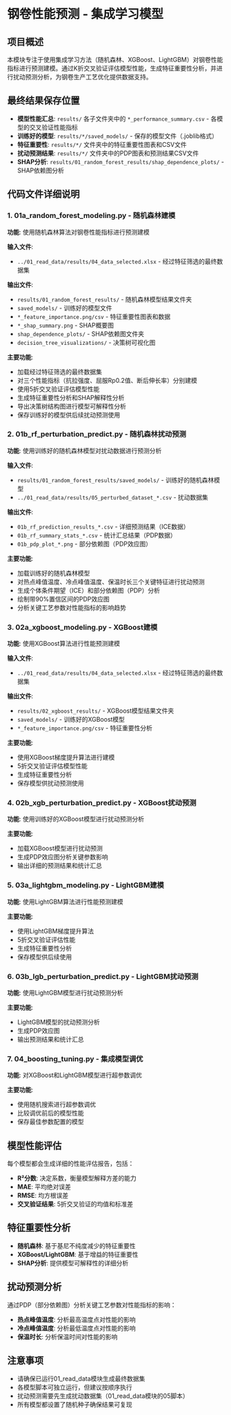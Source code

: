 # 钢卷性能预测 - 集成学习模型

## 项目概述

本模块专注于使用集成学习方法（随机森林、XGBoost、LightGBM）对钢卷性能指标进行预测建模。通过K折交叉验证评估模型性能，生成特征重要性分析，并进行扰动预测分析，为钢卷生产工艺优化提供数据支持。

## 最终结果保存位置

- **模型性能汇总**: `results/` 各子文件夹中的 `*_performance_summary.csv` - 各模型的交叉验证性能指标
- **训练好的模型**: `results/*/saved_models/` - 保存的模型文件（.joblib格式）
- **特征重要性**: `results/*/` 文件夹中的特征重要性图表和CSV文件
- **扰动预测结果**: `results/*/` 文件夹中的PDP图表和预测结果CSV文件
- **SHAP分析**: `results/01_random_forest_results/shap_dependence_plots/` - SHAP依赖图分析

## 代码文件详细说明

### 1. 01a_random_forest_modeling.py - 随机森林建模

**功能**: 使用随机森林算法对钢卷性能指标进行预测建模

**输入文件**:
- `../01_read_data/results/04_data_selected.xlsx` - 经过特征筛选的最终数据集

**输出文件**:
- `results/01_random_forest_results/` - 随机森林模型结果文件夹
- `saved_models/` - 训练好的模型文件
- `*_feature_importance.png/csv` - 特征重要性图表和数据
- `*_shap_summary.png` - SHAP概要图
- `shap_dependence_plots/` - SHAP依赖图文件夹
- `decision_tree_visualizations/` - 决策树可视化图

**主要功能**:
- 加载经过特征筛选的最终数据集
- 对三个性能指标（抗拉强度、屈服Rp0.2值、断后伸长率）分别建模
- 使用5折交叉验证评估模型性能
- 生成特征重要性分析和SHAP解释性分析
- 导出决策树结构图进行模型可解释性分析
- 保存训练好的模型供后续扰动预测使用

### 2. 01b_rf_perturbation_predict.py - 随机森林扰动预测

**功能**: 使用训练好的随机森林模型对扰动数据进行预测分析

**输入文件**:
- `results/01_random_forest_results/saved_models/` - 训练好的随机森林模型
- `../01_read_data/results/05_perturbed_dataset_*.csv` - 扰动数据集

**输出文件**:
- `01b_rf_prediction_results_*.csv` - 详细预测结果（ICE数据）
- `01b_rf_summary_stats_*.csv` - 统计汇总结果（PDP数据）
- `01b_pdp_plot_*.png` - 部分依赖图（PDP效应图）

**主要功能**:
- 加载训练好的随机森林模型
- 对热点峰值温度、冷点峰值温度、保温时长三个关键特征进行扰动预测
- 生成个体条件期望（ICE）和部分依赖图（PDP）分析
- 绘制带90%置信区间的PDP效应图
- 分析关键工艺参数对性能指标的影响趋势

### 3. 02a_xgboost_modeling.py - XGBoost建模

**功能**: 使用XGBoost算法进行性能预测建模

**输入文件**:
- `../01_read_data/results/04_data_selected.xlsx` - 经过特征筛选的最终数据集

**输出文件**:
- `results/02_xgboost_results/` - XGBoost模型结果文件夹
- `saved_models/` - 训练好的XGBoost模型
- `*_feature_importance.png/csv` - 特征重要性分析

**主要功能**:
- 使用XGBoost梯度提升算法进行建模
- 5折交叉验证评估模型性能
- 生成特征重要性分析
- 保存模型供扰动预测使用

### 4. 02b_xgb_perturbation_predict.py - XGBoost扰动预测

**功能**: 使用训练好的XGBoost模型进行扰动预测分析

**主要功能**:
- 加载XGBoost模型进行扰动预测
- 生成PDP效应图分析关键参数影响
- 输出详细的预测结果和统计汇总

### 5. 03a_lightgbm_modeling.py - LightGBM建模

**功能**: 使用LightGBM算法进行性能预测建模

**主要功能**:
- 使用LightGBM梯度提升算法
- 5折交叉验证评估性能
- 生成特征重要性分析
- 保存模型供后续使用

### 6. 03b_lgb_perturbation_predict.py - LightGBM扰动预测

**功能**: 使用LightGBM模型进行扰动预测分析

**主要功能**:
- LightGBM模型的扰动预测分析
- 生成PDP效应图
- 输出预测结果和统计汇总

### 7. 04_boosting_tuning.py - 集成模型调优

**功能**: 对XGBoost和LightGBM模型进行超参数调优

**主要功能**:
- 使用随机搜索进行超参数调优
- 比较调优前后的模型性能
- 保存最佳参数配置的模型

## 模型性能评估

每个模型都会生成详细的性能评估报告，包括：
- **R²分数**: 决定系数，衡量模型解释方差的能力
- **MAE**: 平均绝对误差
- **RMSE**: 均方根误差
- **交叉验证结果**: 5折交叉验证的均值和标准差

## 特征重要性分析

- **随机森林**: 基于基尼不纯度减少的特征重要性
- **XGBoost/LightGBM**: 基于增益的特征重要性
- **SHAP分析**: 提供模型可解释性的详细分析

## 扰动预测分析

通过PDP（部分依赖图）分析关键工艺参数对性能指标的影响：
- **热点峰值温度**: 分析最高温度点对性能的影响
- **冷点峰值温度**: 分析最低温度点对性能的影响  
- **保温时长**: 分析保温时间对性能的影响

## 注意事项

- 请确保已运行01_read_data模块生成最终数据集
- 各模型脚本可独立运行，但建议按顺序执行
- 扰动预测需要先生成扰动数据集（01_read_data模块的05脚本）
- 所有模型都设置了随机种子确保结果可复现
